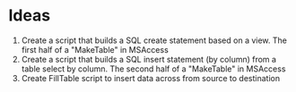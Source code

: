 # Ideas

1. Create a script that builds a SQL create statement based on a view.  The first half of a "MakeTable" in MSAccess
2. Create a script that builds a SQL insert statement (by column) from a table select by column.  The second half of a "MakeTable" in MSAccess
3. Create FillTable script to insert data across from source to destination

